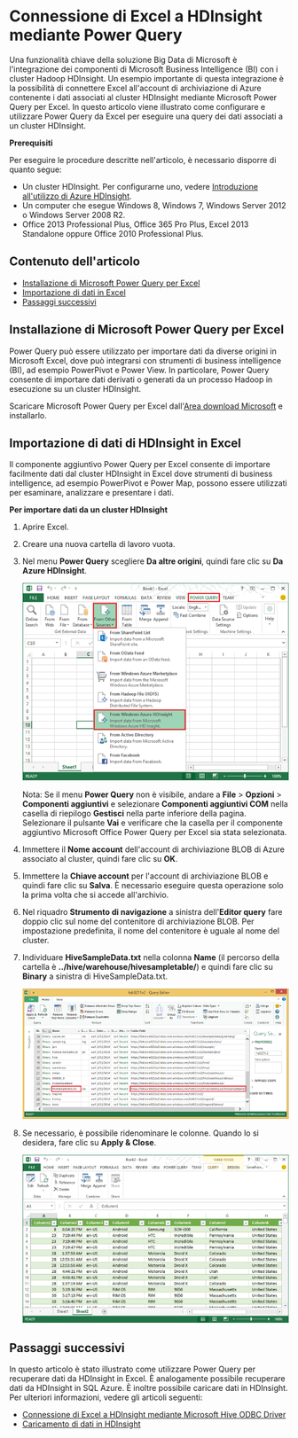 <properties linkid="manage-services-hdinsight-connect-excel-with-power-query" urlDisplayName="HDInsight and Excel" pageTitle="Connect Excel to HDInsight with Power Query | Azure" metaKeywords="hdinsight, excel, data explorer, hive excel, hdinsight excel, power query" description="Learn how to take advantage of business intelligence components and use Excel to access data stored in Azure HDInsight using Power Query." metaCanonical="" services="hdinsight" documentationCenter="" title="Connect Excel to Azure HDInsight with Power Query" authors="bradsev" solutions="" manager="paulettm" editor="cgronlun" />

Connessione di Excel a HDInsight mediante Power Query
=====================================================

Una funzionalità chiave della soluzione Big Data di Microsoft è l'integrazione dei componenti di Microsoft Business Intelligence (BI) con i cluster Hadoop HDInsight. Un esempio importante di questa integrazione è la possibilità di connettere Excel all'account di archiviazione di Azure contenente i dati associati al cluster HDInsight mediante Microsoft Power Query per Excel. In questo articolo viene illustrato come configurare e utilizzare Power Query da Excel per eseguire una query dei dati associati a un cluster HDInsight.

**Prerequisiti**

Per eseguire le procedure descritte nell'articolo, è necessario disporre di quanto segue:

-   Un cluster HDInsight. Per configurarne uno, vedere [Introduzione all'utilizzo di Azure HDInsight](/en-us/documentation/articles/hdinsight-get-started/).
-   Un computer che esegue Windows 8, Windows 7, Windows Server 2012 o Windows Server 2008 R2.
-   Office 2013 Professional Plus, Office 365 Pro Plus, Excel 2013 Standalone oppure Office 2010 Professional Plus.

Contenuto dell'articolo
-----------------------

-   [Installazione di Microsoft Power Query per Excel](#InstallPowerQuery)
-   [Importazione di dati in Excel](#ImportData)
-   [Passaggi successivi](#NextSteps)

Installazione di Microsoft Power Query per Excel
------------------------------------------------

Power Query può essere utilizzato per importare dati da diverse origini in Microsoft Excel, dove può integrarsi con strumenti di business intelligence (BI), ad esempio PowerPivot e Power View. In particolare, Power Query consente di importare dati derivati o generati da un processo Hadoop in esecuzione su un cluster HDInsight.

Scaricare Microsoft Power Query per Excel dall'[Area download Microsoft](http://go.microsoft.com/fwlink/?LinkID=286689) e installarlo.

Importazione di dati di HDInsight in Excel
------------------------------------------

Il componente aggiuntivo Power Query per Excel consente di importare facilmente dati dal cluster HDInsight in Excel dove strumenti di business intelligence, ad esempio PowerPivot e Power Map, possono essere utilizzati per esaminare, analizzare e presentare i dati.

**Per importare dati da un cluster HDInsight**

1.  Aprire Excel.

2.  Creare una nuova cartella di lavoro vuota.

3.  Nel menu **Power Query** scegliere **Da altre origini**, quindi fare clic su **Da Azure HDInsight**.

    ![HDI.PowerQuery.SelectHdiSource](./media/hdinsight-connect-excel-power-query/HDI.PowerQuery.SelectHdiSource.png)

    Nota: Se il menu **Power Query** non è visibile, andare a **File** \> **Opzioni** \> **Componenti aggiuntivi** e selezionare **Componenti aggiuntivi COM** nella casella di riepilogo **Gestisci** nella parte inferiore della pagina. Selezionare il pulsante **Vai** e verificare che la casella per il componente aggiuntivo Microsoft Office Power Query per Excel sia stata selezionata.

4.  Immettere il **Nome account** dell'account di archiviazione BLOB di Azure associato al cluster, quindi fare clic su **OK**.

5.  Immettere la **Chiave account** per l'account di archiviazione BLOB e quindi fare clic su **Salva**. È necessario eseguire questa operazione solo la prima volta che si accede all'archivio.

6.  Nel riquadro **Strumento di navigazione** a sinistra dell'**Editor query** fare doppio clic sul nome del contenitore di archiviazione BLOB. Per impostazione predefinita, il nome del contenitore è uguale al nome del cluster.

7.  Individuare **HiveSampleData.txt** nella colonna **Name** (il percorso della cartella è **../hive/warehouse/hivesampletable/**) e quindi fare clic su **Binary** a sinistra di HiveSampleData.txt.

    ![HDI.PowerQuery.ImportData](./media/hdinsight-connect-excel-power-query/HDI.PowerQuery.ImportData.png)

8.  Se necessario, è possibile ridenominare le colonne. Quando lo si desidera, fare clic su **Apply & Close**.

    ![HDI.PowerQuery.ImportedTable](./media/hdinsight-connect-excel-power-query/HDI.PowerQuery.ImportedTable.PNG)

Passaggi successivi
-------------------

In questo articolo è stato illustrato come utilizzare Power Query per recuperare dati da HDInsight in Excel. È analogamente possibile recuperare dati da HDInsight in SQL Azure. È inoltre possibile caricare dati in HDInsight. Per ulteriori informazioni, vedere gli articoli seguenti:

-   [Connessione di Excel a HDInsight mediante Microsoft Hive ODBC Driver](/en-us/documentation/articles/hdinsight-connect-excel-hive-ODBC-driver/)
-   [Caricamento di dati in HDInsight](/en-us/documentation/articles/hdinsight-upload-data/)

